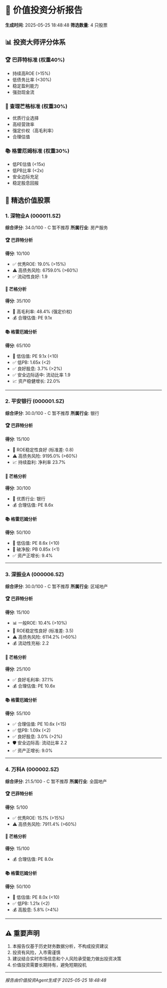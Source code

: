 # 🎯 价值投资分析报告
**生成时间**: 2025-05-25 18:48:48
**筛选数量**: 4 只股票

## 📊 投资大师评分体系

### 🏆 巴菲特标准 (权重40%)
- 持续高ROE (>15%)
- 低债务比率 (<30%)
- 稳定盈利能力
- 强劲现金流

### 🧠 查理芒格标准 (权重30%)
- 优质行业选择
- 高经营效率
- 强定价权（高毛利率）
- 合理估值

### 📚 格雷厄姆标准 (权重30%)
- 低PE估值 (<15x)
- 低PB比率 (<2x)
- 安全边际充足
- 稳定股息回报

## 🌟 精选价值股票

### 1. 深物业A (000011.SZ)
**综合评分**: 34.0/100 - C 暂不推荐
**所属行业**: 房产服务

#### 🏆 巴菲特分析
**得分**: 10/100
- ✅ 优秀ROE: 19.0% (>15%)
- ⚠️ 高债务风险: 6759.0% (>60%)
- ✅ 流动性良好: 1.9

#### 🧠 芒格分析
**得分**: 35/100
- 💎 高毛利率: 48.4% (强定价权)
- 💰 合理估值: PE 9.1x

#### 📚 格雷厄姆分析
**得分**: 65/100
- 🎯 低估值: PE 9.1x (<10)
- ✅ 低PB: 1.65x (<2)
- ✅ 良好股息: 3.7% (>2%)
- ✅ 安全边际适中: 流动比率 1.9
- 📈 资产稳健增长: 22.0%

---

### 2. 平安银行 (000001.SZ)
**综合评分**: 30.0/100 - C 暂不推荐
**所属行业**: 银行

#### 🏆 巴菲特分析
**得分**: 15/100
- 🎯 ROE稳定性良好 (标准差: 0.8)
- ⚠️ 高债务风险: 9195.0% (>60%)
- 📈 持续盈利: 净利率 23.7%

#### 🧠 芒格分析
**得分**: 30/100
- 🎯 优质行业: 银行
- 💰 合理估值: PE 8.6x

#### 📚 格雷厄姆分析
**得分**: 50/100
- 🎯 低估值: PE 8.6x (<10)
- 💎 破净股: PB 0.85x (<1)
- ✅ 资产正增长: 9.4%

---

### 3. 深振业A (000006.SZ)
**综合评分**: 30.0/100 - C 暂不推荐
**所属行业**: 区域地产

#### 🏆 巴菲特分析
**得分**: 15/100
- 📊 一般ROE: 10.4% (>10%)
- 🎯 ROE稳定性良好 (标准差: 3.5)
- ⚠️ 高债务风险: 6114.2% (>60%)
- 💰 流动性充裕: 2.2

#### 🧠 芒格分析
**得分**: 25/100
- ✅ 良好毛利率: 37.1%
- 💰 合理估值: PE 10.6x

#### 📚 格雷厄姆分析
**得分**: 55/100
- ✅ 合理估值: PE 10.6x (<15)
- ✅ 低PB: 1.09x (<2)
- ✅ 良好股息: 3.0% (>2%)
- 🛡️ 安全边际高: 流动比率 2.2
- ✅ 资产正增长: 9.0%

---

### 4. 万科A (000002.SZ)
**综合评分**: 21.5/100 - C 暂不推荐
**所属行业**: 全国地产

#### 🏆 巴菲特分析
**得分**: 5/100
- ✅ 优秀ROE: 15.1% (>15%)
- ⚠️ 高债务风险: 7911.4% (>60%)

#### 🧠 芒格分析
**得分**: 15/100
- 💰 合理估值: PE 8.0x

#### 📚 格雷厄姆分析
**得分**: 50/100
- 🎯 低估值: PE 8.0x (<10)
- ✅ 低PB: 1.21x (<2)
- 💰 高股息: 5.8% (>4%)

---


## ⚠️ 重要声明

1. 本报告仅基于历史财务数据分析，不构成投资建议
2. 投资有风险，入市需谨慎
3. 建议结合实时市场信息和个人风险承受能力做出投资决策
4. 价值投资需要长期持有，避免短期投机

---
*报告由价值投资Agent生成于 2025-05-25 18:48:48*